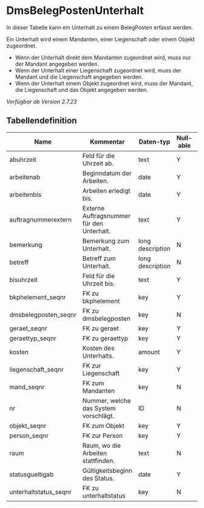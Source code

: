 # DmsBelegPostenUnterhalt

In dieser Tabelle kann ein Unterhalt zu einem BelegPosten erfasst werden.

Ein Unterhalt wird einem Mandanten, einer Liegenschaft oder einem Objekt zugeordnet.

- Wenn der Unterhalt direkt dem Mandanten zugeordnet wird, muss nur der Mandant angegeben werden.
- Wenn der Unterhalt einer Liegenschaft zugeordnet wird, muss der Mandant und die Liegenschaft angegeben werden.
- Wenn der Unterhalt einem Objekt zugeordnet wird, muss der Mandant, die Liegenschaft und das Objekt angegeben werden.

_Verfügbar ab Version 2.7.23_

## Tabellendefinition

| Name                  | Kommentar                                 | Daten-typ        | Null-able | Defaultwert |
| --------------------- | ----------------------------------------- | ---------------- | --------- | ----------- |
| abuhrzeit             | Feld für die Uhrzeit ab.                  | text             | Y         |             |
| arbeitenab            | Beginndatum der Arbeiten.                 | date             | Y         |             |
| arbeitenbis           | Arbeiten erledigt bis.                    | date             | Y         |             |
| auftragnummerextern   | Externe Auftragsnummer für den Unterhalt. | text             | Y         | ''          |
| bemerkung             | Bemerkung zum Unterhalt.                  | long description | N         | ''          |
| betreff               | Betreff zum Unterhalt.                    | long description | N         | ''          |
| bisuhrzeit            | Feld für die Uhrzeit bis.                 | text             | Y         |             |
| bkphelement_seqnr     | FK zu bkphelement                         | key              | Y         |             |
| dmsbelegposten_seqnr  | FK zu dmsbelegposten                      | key              | N         |             |
| geraet_seqnr          | FK zu geraet                              | key              | Y         |             |
| geraettyp_seqnr       | FK zu geraettyp                           | key              | Y         |             |
| kosten                | Kosten des Unterhalts.                    | amount           | Y         |             |
| liegenschaft_seqnr    | FK zur Liegenschaft                       | key              | Y         |             |
| mand_seqnr            | FK zum Mandanten                          | key              | N         |             |
| nr                    | Nummer, welche das System vorschlägt.     | ID               | N         | 0           |
| objekt_seqnr          | FK zum Objekt                             | key              | Y         |             |
| person_seqnr          | FK zur Person                             | key              | Y         |             |
| raum                  | Raum, wo die Arbeiten stattfinden.        | text             | N         | ''          |
| statusgueltigab       | Gültigkeitsbeginn des Status.             | date             | Y         |             |
| unterhaltstatus_seqnr | FK zu unterhaltstatus                     | key              | N         |             |
